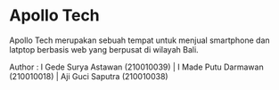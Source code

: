 # Apollo Tech
Apollo Tech merupakan sebuah tempat untuk menjual smartphone dan latptop berbasis web yang berpusat di wilayah Bali.

Author : I Gede Surya Astawan (210010039) | I Made Putu Darmawan (210010018) | Aji Guci Saputra (210010038)
